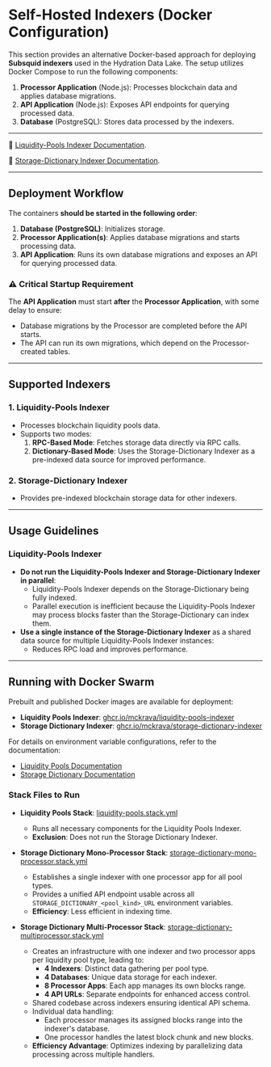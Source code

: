 # Self-Hosted Indexers (Docker Configuration)

This section provides an alternative Docker-based approach for deploying **Subsquid indexers** used in the Hydration Data Lake. The setup utilizes Docker Compose to run the following components:

1. **Processor Application** (Node.js): Processes blockchain data and applies database migrations.
2. **API Application** (Node.js): Exposes API endpoints for querying processed data.
3. **Database** (PostgreSQL): Stores data processed by the indexers.

---

:book: [Liquidity-Pools Indexer Documentation](../indexers/liquidity-pools/README.md).

:book: [Storage-Dictionary Indexer Documentation](../indexers/storage-dictionary/README.md).

---

## Deployment Workflow

The containers **should be started in the following order**:

1. **Database (PostgreSQL)**: Initializes storage.
2. **Processor Application(s)**: Applies database migrations and starts processing data.
3. **API Application**: Runs its own database migrations and exposes an API for querying processed data.

### ⚠️ Critical Startup Requirement

The **API Application** must start **after** the **Processor Application**, with some delay to ensure:

- Database migrations by the Processor are completed before the API starts.
- The API can run its own migrations, which depend on the Processor-created tables.

---

## Supported Indexers

### 1. **Liquidity-Pools Indexer**

- Processes blockchain liquidity pools data.
- Supports two modes:
  1. **RPC-Based Mode**: Fetches storage data directly via RPC calls.
  2. **Dictionary-Based Mode**: Uses the Storage-Dictionary Indexer as a pre-indexed data source for improved performance.

### 2. **Storage-Dictionary Indexer**

- Provides pre-indexed blockchain storage data for other indexers.

---

## Usage Guidelines

### Liquidity-Pools Indexer

- **Do not run the Liquidity-Pools Indexer and Storage-Dictionary Indexer in parallel**:
  - Liquidity-Pools Indexer depends on the Storage-Dictionary being fully indexed.
  - Parallel execution is inefficient because the Liquidity-Pools Indexer may process blocks faster than the Storage-Dictionary can index them.
- **Use a single instance of the Storage-Dictionary Indexer** as a shared data source for multiple Liquidity-Pools Indexer instances:
  - Reduces RPC load and improves performance.

---

## Running with Docker Swarm

Prebuilt and published Docker images are available for deployment:

- **Liquidity Pools Indexer**: [ghcr.io/mckrava/liquidity-pools-indexer](https://ghcr.io/mckrava/liquidity-pools-indexer)
- **Storage Dictionary Indexer**: [ghcr.io/mckrava/storage-dictionary-indexer](https://ghcr.io/mckrava/storage-dictionary-indexer)

For details on environment variable configurations, refer to the documentation:

- [Liquidity Pools Documentation](../indexers/liquidity-pools/README.md#environment-variables)
- [Storage Dictionary Documentation](../indexers/storage-dictionary/README.md#environment-variables)

### Stack Files to Run

- **Liquidity Pools Stack**: [liquidity-pools.stack.yml](liquidity-pools.stack.yml)

  - Runs all necessary components for the Liquidity Pools Indexer.
  - **Exclusion**: Does not run the Storage Dictionary Indexer.

- **Storage Dictionary Mono-Processor Stack**: [storage-dictionary-mono-processor.stack.yml](storage-dictionary-mono-processor.stack.yml)

  - Establishes a single indexer with one processor app for all pool types.
  - Provides a unified API endpoint usable across all `STORAGE_DICTIONARY_<pool_kind>_URL` environment variables.
  - **Efficiency**: Less efficient in indexing time.

- **Storage Dictionary Multi-Processor Stack**: [storage-dictionary-multiprocessor.stack.yml](storage-dictionary-multiprocessor.stack.yml)
  - Creates an infrastructure with one indexer and two processor apps per liquidity pool type, leading to:
    - **4 Indexers**: Distinct data gathering per pool type.
    - **4 Databases**: Unique data storage for each indexer.
    - **8 Processor Apps**: Each app manages its own blocks range.
    - **4 API URLs**: Separate endpoints for enhanced access control.
  - Shared codebase across indexers ensuring identical API schema.
  - Individual data handling:
    - Each processor manages its assigned blocks range into the indexer's database.
    - One processor handles the latest block chunk and new blocks.
  - **Efficiency Advantage**: Optimizes indexing by parallelizing data processing across multiple handlers.
